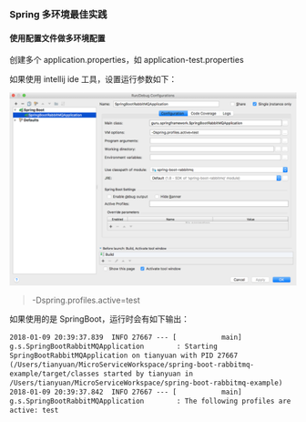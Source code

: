 ### Spring 多环境最佳实践

#### 使用配置文件做多环境配置

创建多个 application.properties，如 application-test.properties

如果使用 intellij ide 工具，设置运行参数如下：

![ProfileSetting](./SpringProfile/ProfileSetting.png)

> -Dspring.profiles.active=test

如果使用的是 SpringBoot，运行时会有如下输出：

```
2018-01-09 20:39:37.839  INFO 27667 --- [           main] g.s.SpringBootRabbitMQApplication        : Starting SpringBootRabbitMQApplication on tianyuan with PID 27667 (/Users/tianyuan/MicroServiceWorkspace/spring-boot-rabbitmq-example/target/classes started by tianyuan in /Users/tianyuan/MicroServiceWorkspace/spring-boot-rabbitmq-example)
2018-01-09 20:39:37.842  INFO 27667 --- [           main] g.s.SpringBootRabbitMQApplication        : The following profiles are active: test
```

